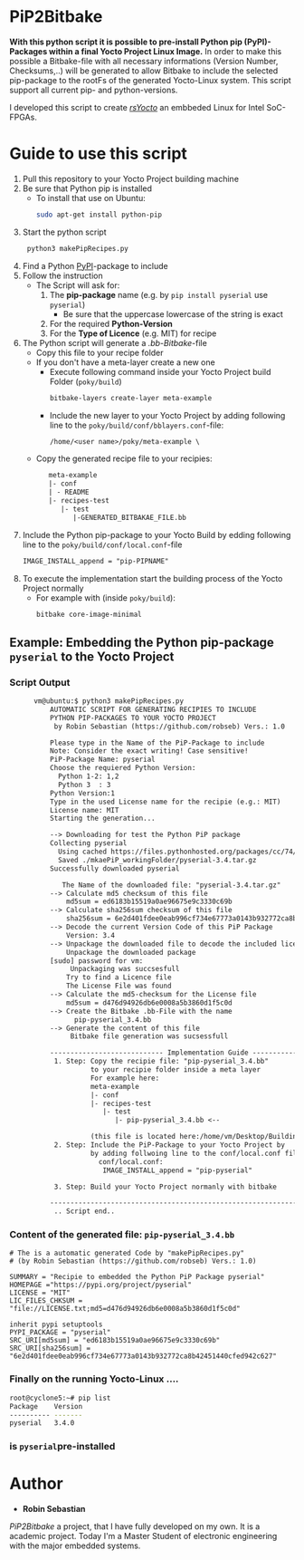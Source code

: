 # PiP2Bitbake
**With this python script it is possible to pre-install Python pip (PyPI)- Packages within a final Yocto Project Linux Image.** 
In order to make this possible a Bitbake-file with all necessary informations (Version Number, Checksums,..) will be generated
to allow Bitbake to include the selected pip-package to the rootFs of the generated Yocto-Linux system. 
This script support all current pip- and python-versions.

I developed this script to create [*rsYocto*](https://github.com/robseb/rsyocto) an embbeded Linux for Intel SoC-FPGAs. 

# Guide to use this script
1.  Pull this repository to your Yocto Project building machine
2.  Be sure that Python pip is installed 
    * To install that use on Ubuntu:
         ```bash
         sudo apt-get install python-pip
        ````
3. Start the python script
    ```bash
     python3 makePipRecipes.py
    ````
4. Find a Python [PyPI](https://pypi.org/)-package to include
5. Follow the instruction
    * The Script will ask for:
        1. The **pip-package** name (e.g. by `pip install pyserial` use `pyserial`)
            * Be sure that the uppercase lowercase of the string is exact
        2. For the required **Python-Version**
        3. For the **Type of Licence** (e.g. MIT) for recipe
7. The Python script will generate a *.bb-Bitbake*-file
    * Copy this file to your recipe folder
    * If you don't have a meta-layer create a new one
        * Execute following command inside your Yocto Project build Folder (`poky/build`)
            ```bash 
            bitbake-layers create-layer meta-example
            ````
        * Include the new layer to your Yocto Project by adding following line to the `poky/build/conf/bblayers.conf`-file:
            ````txt 
            /home/<user name>/poky/meta-example \
            ````
     * Copy the generated recipe file to your recipies:
       ```txt 
          meta-example
          |- conf
          | - README
          |- recipes-test
             |- test
                |-GENERATED_BITBAKAE_FILE.bb
       ```
8. Include the Python pip-package to your Yocto Build by edding following line to the `poky/build/conf/local.conf`-file
    ```txt 
    IMAGE_INSTALL_append = "pip-PIPNAME"
    ````
9. To execute the implementation start the building process of the Yocto Project normally
   * For example with (inside `poky/build`): 
      ```bash 
      bitbake core-image-minimal
      ````
      
## Example: Embedding the Python pip-package `pyserial` to the Yocto Project

### Script Output
````txt  
      vm@ubuntu:$ python3 makePipRecipes.py 
          AUTOMATIC SCRIPT FOR GENERATING RECIPIES TO INCLUDE
          PYTHON PIP-PACKAGES TO YOUR YOCTO PROJECT 
           by Robin Sebastian (https://github.com/robseb) Vers.: 1.0

          Please type in the Name of the PiP-Package to include
          Note: Consider the exact writing! Case sensitive!
          PiP-Package Name: pyserial
          Choose the requiered Python Version:
            Python 1-2: 1,2 
            Python 3  : 3   
          Python Version:1
          Type in the used License name for the recipie (e.g.: MIT)
          License name: MIT
          Starting the generation...

          --> Downloading for test the Python PiP package
          Collecting pyserial
            Using cached https://files.pythonhosted.org/packages/cc/74/11b04703ec416717b247d789103277269d567db575d2fd88f25d9767fe3d/pyserial-3.4.tar.gz
            Saved ./mkaePiP_workingFolder/pyserial-3.4.tar.gz
          Successfully downloaded pyserial

             The Name of the downloaded file: "pyserial-3.4.tar.gz"
          --> Calculate md5 checksum of this file
              md5sum = ed6183b15519a0ae96675e9c3330c69b
          --> Calculate sha256sum checksum of this file
              sha256sum = 6e2d401fdee0eab996cf734e67773a0143b932772ca8b42451440cfed942c627
          --> Decode the current Version Code of this PiP Package
              Version: 3.4
          --> Unpackage the downloaded file to decode the included licence file
              Unpackage the downloaded package
          [sudo] password for vm: 
               Unpackaging was succsesfull
              Try to find a Licence file
              The License File was found
          --> Calculate the md5-checksum for the License file
              md5sum = d476d94926db6e0008a5b3860d1f5c0d
          --> Create the Bitbake .bb-File with the name
                pip-pyserial_3.4.bb
          --> Generate the content of this file
               Bitbake file generation was sucsessfull

          ---------------------------- Implementation Guide ----------------------------
           1. Step: Copy the recipie file: "pip-pyserial_3.4.bb"
                    to your recipie folder inside a meta layer
                    For example here:
                    meta-example
                    |- conf
                    |- recipes-test
                       |- test
                          |- pip-pyserial_3.4.bb <--

                    (this file is located here:/home/vm/Desktop/BuildingScripts )
           2. Step: Include the PiP-Package to your Yocto Project by
                    by adding follwoing line to the conf/local.conf file:
                      conf/local.conf:
                       IMAGE_INSTALL_append = "pip-pyserial"

           3. Step: Build your Yocto Project normanly with bitbake

          ----------------------------------------------------------------------------
           .. Script end..
````

### Content of the generated file: `pip-pyserial_3.4.bb`
````bitbake  
# The is a automatic generated Code by "makePipRecipes.py"
# (by Robin Sebastian (https://github.com/robseb) Vers.: 1.0) 

SUMMARY = "Recipie to embedded the Python PiP Package pyserial"
HOMEPAGE ="https://pypi.org/project/pyserial"
LICENSE = "MIT"
LIC_FILES_CHKSUM = "file://LICENSE.txt;md5=d476d94926db6e0008a5b3860d1f5c0d"

inherit pypi setuptools
PYPI_PACKAGE = "pyserial"
SRC_URI[md5sum] = "ed6183b15519a0ae96675e9c3330c69b"
SRC_URI[sha256sum] = "6e2d401fdee0eab996cf734e67773a0143b932772ca8b42451440cfed942c627"

````

### Finally on the running Yocto-Linux ....
````bash
root@cyclone5:~# pip list
Package    Version
---------- -------
pyserial   3.4.0
````
### is `pyserial`pre-installed 


# Author
* **Robin Sebastian**

*PiP2Bitbake* a project, that I have fully developed on my own. It is a academic project.
Today I'm a Master Student of electronic engineering with the major embedded systems. 
